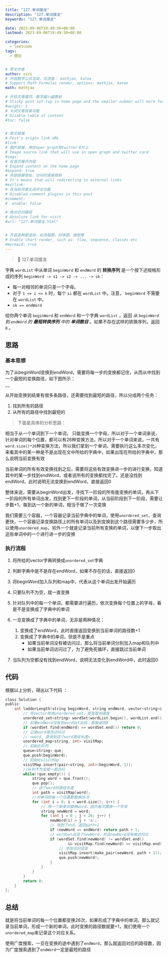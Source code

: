 ```yaml
---
title: "127.单词接龙"
description: "127.单词接龙"
keywords: "127.单词接龙"

date: 2023-09-06T19:49:50+08:00
lastmod: 2023-09-06T19:49:50+08:00

categories:
  - leetcode
tags:
  - 图论


# 原文作者
author: zzzi
# 开启数学公式渲染，可选值： mathjax, katex
# Support Math Formulas render, options: mathjax, katex
math: mathjax

# 开启文章置顶，数字越小越靠前
# Sticky post set-top in home page and the smaller nubmer will more forward.
#weight: 1
# 关闭文章目录功能
# Disable table of content
#toc: false


# 原文链接
# Post's origin link URL
#link:
# 图片链接，用在open graph和twitter卡片上
# Image source link that will use in open graph and twitter card
#imgs:
# 在首页展开内容
# Expand content on the home page
#expand: true
# 外部链接地址，访问时直接跳转
# It's means that will redirecting to external links
#extlink:
# 在当前页面关闭评论功能
# Disabled comment plugins in this post
#comment:
#  enable: false

# 绝对访问路径
# Absolute link for visit
#url: "127.单词接龙.html"


# 开启各种图渲染，如流程图、时序图、类图等
# Enable chart render, such as: flow, sequence, classes etc
#mermaid: true
---
```


>🐉 127.单词接龙

字典 `wordList` 中从单词 `beginWord` 和 `endWord` 的 **转换序列** 是一个按下述规格形成的序列 `beginWord -> s1 -> s2 -> ... -> sk`：

- 每一对相邻的单词只差一个字母。
-  对于 `1 <= i <= k` 时，每个 `si` 都在 `wordList` 中。注意， `beginWord` 不需要在 `wordList` 中。
- `sk == endWord`

给你两个单词 `beginWord` 和 `endWord` 和一个字典 `wordList` ，返回 *从 `beginWord` 到 `endWord` 的 **最短转换序列** 中的 **单词数目*** 。如果不存在这样的转换序列，返回 `0` 。

<!--more-->

## 思路

### 基本思想

为了从beginWord变换到endWord，需要将每一步的变换都记住，从而从中找到一个最短的变换路径，如下图所示：

<img src="https://code-thinking-1253855093.file.myqcloud.com/pics/20210827175432.png" alt="img" style="zoom: 33%;" />

从开始变换到结束有很多条路径，还需要找到最短的路径，所以分成两个任务：

1. 找到所有的路径
2. 从所有的路径中找到最短的

> 下面是具体的分析思路：

相当于从一个单词到下一个单词， 只能变换一个字母，所以对于一个单词来说，针对单词的每个位置，都可以有26种变换方法，所以对于一个单词来说，一共有`word.size()*26`种变换方法，所以我们拿到一个单词，需要执行这么多次变化，来看其中的某一种是不是出现在文中所给的字典中，如果出现在所给的字典中，那么说明当前变换有效

当前单词的所有有效变换找到之后，需要将这些有效变换进一步的进行变换，知道其中的某一步找到endWord，或者说所有的变换都找完了。还是没找到endWord，此时说明无法变换到endWord，直接返回0

整体来说，需要从beginWord出发，寻找下一阶段的所有能变换的单词，再从下一阶段的所有单词出发，找到更下一阶段的单词，从当前阶段到下一阶段，需要让步数+1，每到达一个新的单词，相当于做了一次变换

我们需要三个容器，一个容器记录当前字典中的单词，使用`unordered_set`，查询更快，一个容器记录变换路径上的所有单词以及到变换到这个路径需要多少步，所以使用`unordered_map`，另外一个就是记录当前所有变换的单词，以便下一步取出这些单词中的一个进行进一步的变换

### 执行流程

1. 将所给的vector字典转换成`unordered_set`字典
2. 判断字典中是不是存在endWord，如果不存在的话，直接返回0
3. 将beginWord加入队列和map中，代表从这个单词出发开始遍历
4. 只要队列不为空，就一直变换
5. 针对队列中的每一个单词，都需要进行遍历，依次变换每个位置上的字母，看是不是变换成了字典中的单词
6. 一旦变换成了字典中的单词，无非是两种情况：
   1. 变换成了endWord，此时直接返回变换到当前单词的路径数+1
   2. 变换成了字典中的单词，但是不是重点
      - 如果当前单词没有被访问过，那么将当前单词分别加入map和队列中
      - 如果当前单词访问过了，为了避免死循环，直接跳过当前单词

6. 当队列为空都没有找到endWord，说明无法变化到endWord中，此时返回0

## 代码 

根据以上分析，得出以下代码 ：

```c
class Solution {
public:
    int ladderLength(string beginWord, string endWord, vector<string>& wordList) {
        // 将vector转成unordered_set，提高查询速度
        unordered_set<string> wordSet(wordList.begin(), wordList.end());
        // 如果endWord没有在wordSet出现，直接返回0
        if (wordSet.find(endWord) == wordSet.end()) return 0;
        // 记录word是否访问过
        // <word, 查询到这个word路径长度>
        unordered_map<string, int> visitMap; 
        // 初始化队列
        queue<string> que;
        que.push(beginWord);
        // 初始化visitMap
        visitMap.insert(pair<string, int>(beginWord, 1));
        //队列不为空就一直访问
        while(!que.empty()) {
            string word = que.front();
            que.pop();
            // 这个word的路径长度
            int path = visitMap[word]; 
            //对单词的每一个位置都替换26次
            for (int i = 0; i < word.size(); i++) {
                // 用一个新单词替换word，因为每次置换一个字母
                string newWord = word; 
                for (int j = 0 ; j < 26; j++) {
                    newWord[i] = j + 'a';
                    // 找到了end，返回path+1
                    if (newWord == endWord) return path + 1; 
                    // wordSet出现了newWord，并且newWord没有被访问过
                    if (wordSet.find(newWord) != wordSet.end()
                            && visitMap.find(newWord) == visitMap.end()) {
                        // 添加访问信息
                        visitMap.insert(make_pair(newWord, path + 1));
                        que.push(newWord);
                    }
                }
            }
        }
        return 0;
    }
};
```

## 总结

就是将当前单词的每一个位置都变换26次，如果形成了字典中的单词，那么就记录当前单词，形成一个新的单词，此时变换的路径数就要+1，我们使用一个`unordered_map`来记录这个对应关系。

使用广度搜索，一旦在变换的途中遇到了`endWord`，那么就返回对应的路径数，因为广度搜索遇到了`endWord`一定是最短的路径
